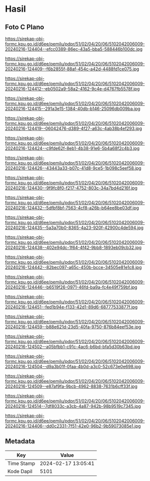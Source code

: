 # Hasil

## Foto C Plano

https://sirekap-obj-formc.kpu.go.id/d6ee/pemilu/pdpr/51/02/04/20/06/5102042006009-20240216-124404--efcc0389-86ec-43a5-bba5-588446b100dc.jpg

https://sirekap-obj-formc.kpu.go.id/d6ee/pemilu/pdpr/51/02/04/20/06/5102042006009-20240216-124409--f6b2855f-88af-454c-a42d-4488fd1ce075.jpg

https://sirekap-obj-formc.kpu.go.id/d6ee/pemilu/pdpr/51/02/04/20/06/5102042006009-20240216-124412--eb0502a9-58a2-4162-9c4e-d4767fb5578f.jpg

https://sirekap-obj-formc.kpu.go.id/d6ee/pemilu/pdpr/51/02/04/20/06/5102042006009-20240216-124415--291a3e15-1384-40db-b146-25096db009ba.jpg

https://sirekap-obj-formc.kpu.go.id/d6ee/pemilu/pdpr/51/02/04/20/06/5102042006009-20240216-124419--06042476-d389-4f27-a63c-4ab38b4ef293.jpg

https://sirekap-obj-formc.kpu.go.id/d6ee/pemilu/pdpr/51/02/04/20/06/5102042006009-20240216-124424--c9fde62f-8eb1-4b38-91e6-5b4a68f2c4b3.jpg

https://sirekap-obj-formc.kpu.go.id/d6ee/pemilu/pdpr/51/02/04/20/06/5102042006009-20240216-124426--43443a33-b07c-41d8-9ce5-1b098c5eef58.jpg

https://sirekap-obj-formc.kpu.go.id/d6ee/pemilu/pdpr/51/02/04/20/06/5102042006009-20240216-124430--9f9fc8f0-f217-4752-803c-34a7bd4d216f.jpg

https://sirekap-obj-formc.kpu.go.id/d6ee/pemilu/pdpr/51/02/04/20/06/5102042006009-20240216-124432--5dfbf8bf-7563-4cf8-a26b-b64ee8be03df.jpg

https://sirekap-obj-formc.kpu.go.id/d6ee/pemilu/pdpr/51/02/04/20/06/5102042006009-20240216-124435--5a3a70b0-8365-4a23-920f-42900c4de594.jpg

https://sirekap-obj-formc.kpu.go.id/d6ee/pemilu/pdpr/51/02/04/20/06/5102042006009-20240216-124438--402e94dc-1f64-4f42-9bb8-1893eb09cb32.jpg

https://sirekap-obj-formc.kpu.go.id/d6ee/pemilu/pdpr/51/02/04/20/06/5102042006009-20240216-124442--82bec097-a65c-450b-bcce-34505e81e1c8.jpg

https://sirekap-obj-formc.kpu.go.id/d6ee/pemilu/pdpr/51/02/04/20/06/5102042006009-20240216-124446--b6519f26-0971-46fd-ba9a-fc4e49f759bf.jpg

https://sirekap-obj-formc.kpu.go.id/d6ee/pemilu/pdpr/51/02/04/20/06/5102042006009-20240216-124451--fed1b94e-f133-42d1-89d6-68777533877f.jpg

https://sirekap-obj-formc.kpu.go.id/d6ee/pemilu/pdpr/51/02/04/20/06/5102042006009-20240216-124459--b88e621d-23d5-40fa-9750-876b84eef53e.jpg

https://sirekap-obj-formc.kpu.go.id/d6ee/pemilu/pdpr/51/02/04/20/06/5102042006009-20240216-124502--a05bfbb1-c91c-4ac6-b6bd-bfa5d30b63bd.jpg

https://sirekap-obj-formc.kpu.go.id/d6ee/pemilu/pdpr/51/02/04/20/06/5102042006009-20240216-124504--d9a3b01f-0faa-4b0d-a3c0-52c673e0e698.jpg

https://sirekap-obj-formc.kpu.go.id/d6ee/pemilu/pdpr/51/02/04/20/06/5102042006009-20240216-124509--e87af9fa-9bcb-4962-8838-7631b6cff33f.jpg

https://sirekap-obj-formc.kpu.go.id/d6ee/pemilu/pdpr/51/02/04/20/06/5102042006009-20240216-124514--7df8033c-a3cb-4a87-942b-98b9519c7345.jpg

https://sirekap-obj-formc.kpu.go.id/d6ee/pemilu/pdpr/51/02/04/20/06/5102042006009-20240216-124406--dd0c2331-7f51-42e0-96b2-9b59073085e1.jpg


## Metadata

| Key        | Value               |
| ---------- | ------------------- |
| Time Stamp | 2024-02-17 13:05:41 |
| Kode Dapil | 5101                |




